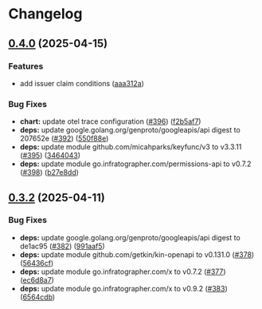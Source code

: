 # Changelog

## [0.4.0](https://github.com/infratographer/identity-api/compare/v0.3.2...v0.4.0) (2025-04-15)


### Features

* add issuer claim conditions ([aaa312a](https://github.com/infratographer/identity-api/commit/aaa312a29a9a5114f3243dc098e060b4678f2e45))


### Bug Fixes

* **chart:** update otel trace configuration ([#396](https://github.com/infratographer/identity-api/issues/396)) ([f2b5af7](https://github.com/infratographer/identity-api/commit/f2b5af7ce2a70776e53791c7b804ca181dfb520f))
* **deps:** update google.golang.org/genproto/googleapis/api digest to 207652e ([#392](https://github.com/infratographer/identity-api/issues/392)) ([550f88e](https://github.com/infratographer/identity-api/commit/550f88e44f62f72f39f73003e9f877482a6f562d))
* **deps:** update module github.com/micahparks/keyfunc/v3 to v3.3.11 ([#395](https://github.com/infratographer/identity-api/issues/395)) ([3464043](https://github.com/infratographer/identity-api/commit/346404397f53d7ec0618856fcf15a06dc92a46f7))
* **deps:** update module go.infratographer.com/permissions-api to v0.7.2 ([#398](https://github.com/infratographer/identity-api/issues/398)) ([b27e8dd](https://github.com/infratographer/identity-api/commit/b27e8dd821f8e7d708aa880e5bfa605f81217f89))

## [0.3.2](https://github.com/infratographer/identity-api/compare/v0.3.1...v0.3.2) (2025-04-11)


### Bug Fixes

* **deps:** update google.golang.org/genproto/googleapis/api digest to de1ac95 ([#382](https://github.com/infratographer/identity-api/issues/382)) ([991aaf5](https://github.com/infratographer/identity-api/commit/991aaf5c9ae4d4ecff873d09e3fc0bfa2618b352))
* **deps:** update module github.com/getkin/kin-openapi to v0.131.0 ([#378](https://github.com/infratographer/identity-api/issues/378)) ([56436cf](https://github.com/infratographer/identity-api/commit/56436cf13a25d441fea367968171c47354b545e5))
* **deps:** update module go.infratographer.com/x to v0.7.2 ([#377](https://github.com/infratographer/identity-api/issues/377)) ([ec6d8a7](https://github.com/infratographer/identity-api/commit/ec6d8a76c100ddab26785776cc03c2afa8ffe0c3))
* **deps:** update module go.infratographer.com/x to v0.9.2 ([#383](https://github.com/infratographer/identity-api/issues/383)) ([6564cdb](https://github.com/infratographer/identity-api/commit/6564cdb20d4bb751b2295c24b100bd4ee11b5793))
